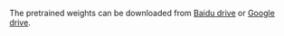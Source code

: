 The pretrained weights can be downloaded from [Baidu drive](https://pan.baidu.com/s/1LgY7_Xs86yyOJX_olyyikg?pwd=dhaf) or [Google drive]().